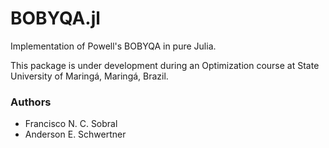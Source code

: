 # BOBYQA.jl
Implementation of Powell's BOBYQA in pure Julia.

This package is under development during an Optimization course at State University of Maringá, Maringá, Brazil.

### Authors

  - Francisco N. C. Sobral
  - Anderson E. Schwertner
